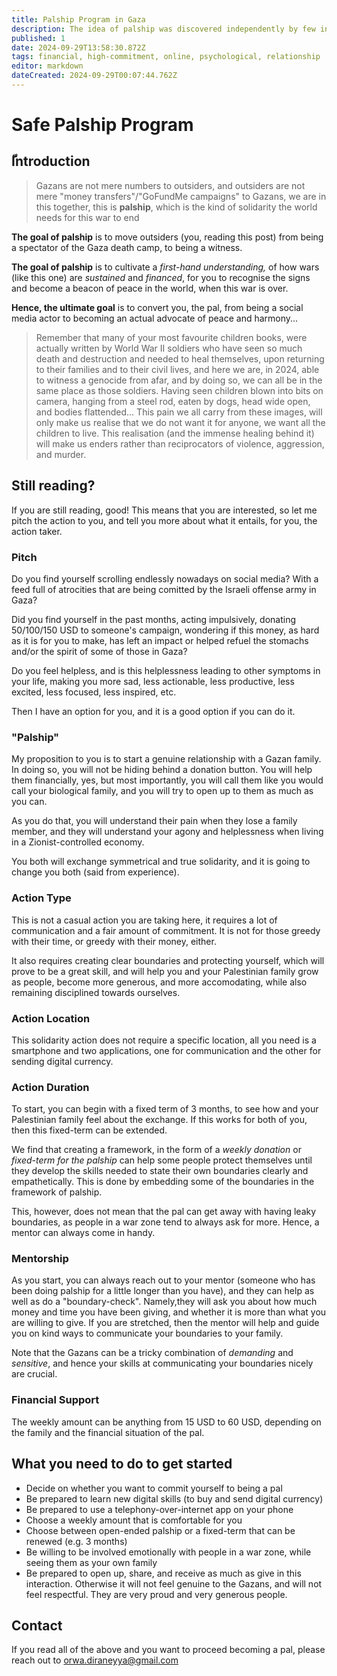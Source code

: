```yaml
---
title: Palship Program in Gaza
description: The idea of palship was discovered independently by few individuals midst the Gaza war. In this page, I would like to present a safe and a scalable, decentralised model that worked well for me and many others.
published: 1
date: 2024-09-29T13:58:30.872Z
tags: financial, high-commitment, online, psychological, relationship
editor: markdown
dateCreated: 2024-09-29T00:07:44.762Z
---
```


# Safe Palship Program

## ّIntroduction

> Gazans are not mere numbers to outsiders, and outsiders are not mere "money transfers"/"GoFundMe campaigns" to Gazans, we are in this together, this is **palship**, which is the kind of solidarity the world needs for this war to end

**The goal of palship** is to move outsiders (you, reading this post) from being a spectator of the Gaza death camp, to being a witness.

**The goal of palship** is to cultivate a *first-hand understanding,* of how wars (like this one) are _sustained_ and _financed_, for you to recognise the signs and become a beacon of peace in the world, when this war is over.

**Hence, the ultimate goal** is to convert you, the pal, from being a social media actor to becoming an actual advocate of peace and harmony...

> Remember that many of your most favourite children books, were actually written by World War II soldiers who have seen so much death and destruction and needed to heal themselves, upon returning to their families and to their civil lives, and here we are, in 2024, able to witness a genocide from afar, and by doing so, we can all be in the same place as those soldiers. Having seen children blown into bits on camera, hanging from a steel rod, eaten by dogs, head wide open, and bodies flattended... This pain we all carry from these images, will only make us realise that we do not want it for anyone, we want all the children to live. This realisation (and the immense healing behind it) will make us enders rather than reciprocators of violence, aggression, and murder.

## Still reading?

If you are still reading, good! This means that you are interested, so let me pitch the action to you, and tell you more about what it entails, for you, the action taker. 

### Pitch

Do you find yourself scrolling endlessly nowadays on social media? With a feed full of atrocities that are being comitted by the Israeli offense army in Gaza?

Did you find yourself in the past months, acting impulsively, donating 50/100/150 USD to someone's campaign, wondering if this money, as hard as it is for you to make, has left an impact or helped refuel the stomachs and/or the spirit of some of those in Gaza?

Do you feel helpless, and is this helplessness leading to other symptoms in your life, making you more sad, less actionable, less productive, less excited, less focused, less inspired, etc.

Then I have an option for you, and it is a good option if you can do it.

### "Palship"

My proposition to you is to start a genuine relationship with a Gazan family. In doing so, you will not be hiding behind a donation button. You will help them financially, yes, but most importantly, you will call them like you would call your biological family, and you will try to open up to them as much as you can.

As you do that, you will understand their pain when they lose a family member, and they will understand your agony and helplessness when living in a Zionist-controlled economy.

You both will exchange symmetrical and true solidarity, and it is going to change you both (said from experience).

### Action Type

This is not a casual action you are taking here, it requires a lot of communication and a fair amount of commitment. It is not for those greedy with their time, or greedy with their money, either.

It also requires creating clear boundaries and protecting yourself, which will prove to be a great skill, and will help you and your Palestinian family grow as people, become more generous, and more accomodating, while also remaining disciplined towards ourselves.

### Action Location

This solidarity action does not require a specific location, all you need is a smartphone and two applications, one for communication and the other for sending digital currency.

### Action Duration

To start, you can begin with a fixed term of 3 months, to see how and your Palestinian family feel about the exchange. If this works for both of you, then this fixed-term can be extended.

We find that creating a framework, in the form of a _weekly donation_ or _fixed-term for the palship_ can help some people protect themselves until they develop the skills needed to state their own boundaries clearly and empathetically. This is done by embedding some of the boundaries in the framework of palship.

This, however, does not mean that the pal can get away with having leaky boundaries, as people in a war zone tend to always ask for more. Hence, a mentor can always come in handy.

### Mentorship

As you start, you can always reach out to your mentor (someone who has been doing palship for a little longer than you have), and they can help as well as do a "boundary-check". Namely,they will ask you about how much money and time you have been giving, and whether it is more than what you are willing to give. If you are stretched, then the mentor will help and guide you on kind ways to communicate your boundaries to your family.

Note that the Gazans can be a tricky combination of *demanding* and *sensitive*, and hence your skills at communicating your boundaries nicely are crucial.

### Financial Support

The weekly amount can be anything from 15 USD to 60 USD, depending on the family and the financial situation of the pal.

## What you need to do to get started

- Decide on whether you want to commit yourself to being a pal
- Be prepared to learn new digital skills (to buy and send digital currency)
- Be prepared to use a telephony-over-internet app on your phone
- Choose a weekly amount that is comfortable for you
- Choose between open-ended palship or a fixed-term that can be renewed (e.g. 3 months)
- Be willing to be involved emotionally with people in a war zone, while seeing them as your own family
- Be prepared to open up, share, and receive as much as give in this interaction. Otherwise it will not feel genuine to the Gazans, and will not feel respectful. They are very proud and very generous people.

## Contact

If you read all of the above and you want to proceed becoming a pal, please reach out to orwa.diraneyya@gmail.com